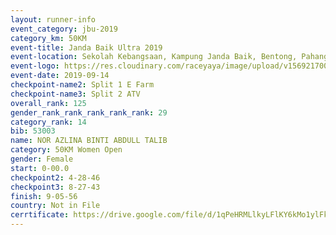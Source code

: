 ```yaml
---
layout: runner-info 
event_category: jbu-2019 
category_km: 50KM 
event-title: Janda Baik Ultra 2019 
event-location: Sekolah Kebangsaan, Kampung Janda Baik, Bentong, Pahang, Malaysia 
event-logo: https://res.cloudinary.com/raceyaya/image/upload/v1569217009/logo/janda-baik_vch1pc.jpg 
event-date: 2019-09-14 
checkpoint-name2: Split 1 E Farm 
checkpoint-name3: Split 2 ATV 
overall_rank: 125
gender_rank_rank_rank_rank_rank: 29
category_rank: 14
bib: 53003
name: NOR AZLINA BINTI ABDULL TALIB
category: 50KM Women Open
gender: Female
start: 0-00.0
checkpoint2: 4-28-46
checkpoint3: 8-27-43
finish: 9-05-56
country: Not in File
cerrtificate: https://drive.google.com/file/d/1qPeHRMLlkyLFlKY6kMo1ylFkIANkVC1f/view?usp=sharing
---
```

